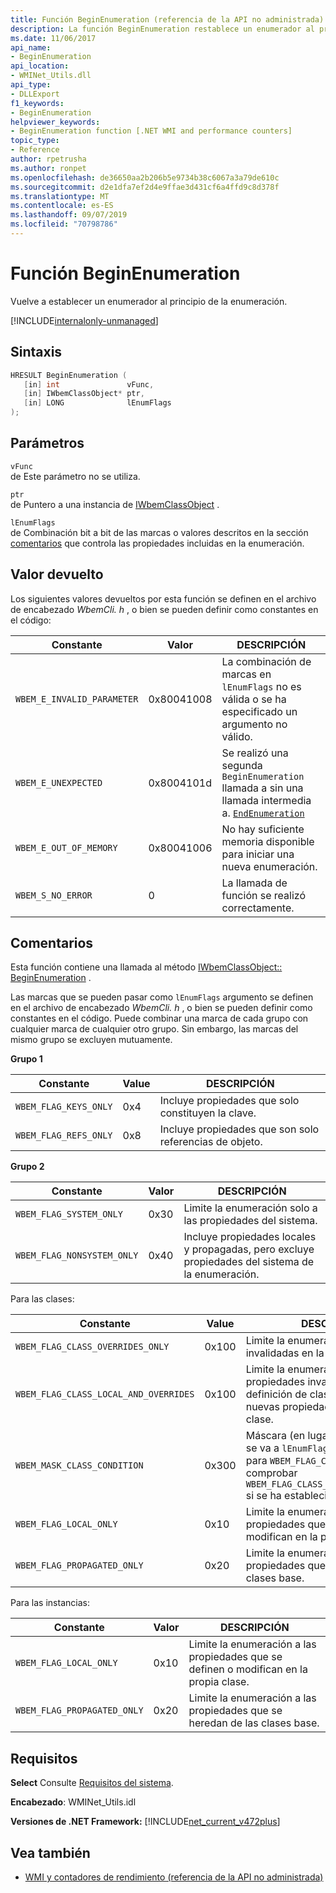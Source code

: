 ```yaml
---
title: Función BeginEnumeration (referencia de la API no administrada)
description: La función BeginEnumeration restablece un enumerador al principio de la enumeración
ms.date: 11/06/2017
api_name:
- BeginEnumeration
api_location:
- WMINet_Utils.dll
api_type:
- DLLExport
f1_keywords:
- BeginEnumeration
helpviewer_keywords:
- BeginEnumeration function [.NET WMI and performance counters]
topic_type:
- Reference
author: rpetrusha
ms.author: ronpet
ms.openlocfilehash: de36650aa2b206b5e9734b38c6067a3a79de610c
ms.sourcegitcommit: d2e1dfa7ef2d4e9ffae3d431cf6a4ffd9c8d378f
ms.translationtype: MT
ms.contentlocale: es-ES
ms.lasthandoff: 09/07/2019
ms.locfileid: "70798786"
---
```

# <a name="beginenumeration-function"></a>Función BeginEnumeration
Vuelve a establecer un enumerador al principio de la enumeración.  

[!INCLUDE[internalonly-unmanaged](../../../../includes/internalonly-unmanaged.md)]
  
## <a name="syntax"></a>Sintaxis  
  
```cpp  
HRESULT BeginEnumeration (
   [in] int               vFunc, 
   [in] IWbemClassObject* ptr, 
   [in] LONG              lEnumFlags
); 
```  

## <a name="parameters"></a>Parámetros

`vFunc`\
de Este parámetro no se utiliza.

`ptr`\
de Puntero a una instancia de [IWbemClassObject](/windows/desktop/api/wbemcli/nn-wbemcli-iwbemclassobject) .

`lEnumFlags`\
de Combinación bit a bit de las marcas o valores descritos en la sección [comentarios](#remarks) que controla las propiedades incluidas en la enumeración.

## <a name="return-value"></a>Valor devuelto

Los siguientes valores devueltos por esta función se definen en el archivo de encabezado *WbemCli. h* , o bien se pueden definir como constantes en el código:

|Constante  |Valor  |DESCRIPCIÓN  |
|---------|---------|---------|
|`WBEM_E_INVALID_PARAMETER` | 0x80041008 | La combinación de marcas en `lEnumFlags` no es válida o se ha especificado un argumento no válido. |
|`WBEM_E_UNEXPECTED` | 0x8004101d | Se realizó una segunda `BeginEnumeration` llamada a sin una llamada intermedia a. [`EndEnumeration`](endenumeration.md) |
|`WBEM_E_OUT_OF_MEMORY` | 0x80041006 | No hay suficiente memoria disponible para iniciar una nueva enumeración. |
|`WBEM_S_NO_ERROR` | 0 | La llamada de función se realizó correctamente.  |
  
## <a name="remarks"></a>Comentarios

Esta función contiene una llamada al método [IWbemClassObject:: BeginEnumeration](/windows/desktop/api/wbemcli/nn-wbemcli-iwbemclassobject) .

Las marcas que se pueden pasar como `lEnumFlags` argumento se definen en el archivo de encabezado *WbemCli. h* , o bien se pueden definir como constantes en el código.  Puede combinar una marca de cada grupo con cualquier marca de cualquier otro grupo. Sin embargo, las marcas del mismo grupo se excluyen mutuamente. 

**Grupo 1**

|Constante  |Value  |DESCRIPCIÓN  |
|---------|---------|---------|
|`WBEM_FLAG_KEYS_ONLY` | 0x4 | Incluye propiedades que solo constituyen la clave. |
|`WBEM_FLAG_REFS_ONLY` | 0x8 | Incluye propiedades que son solo referencias de objeto. |

**Grupo 2**

Constante  |Valor  |DESCRIPCIÓN  |
|---------|---------|---------|
|`WBEM_FLAG_SYSTEM_ONLY` | 0x30 | Limite la enumeración solo a las propiedades del sistema. |
|`WBEM_FLAG_NONSYSTEM_ONLY` | 0x40 | Incluye propiedades locales y propagadas, pero excluye propiedades del sistema de la enumeración. |

Para las clases:

Constante  |Value  |DESCRIPCIÓN  |
|---------|---------|---------|
|`WBEM_FLAG_CLASS_OVERRIDES_ONLY` | 0x100 | Limite la enumeración a propiedades invalidadas en la definición de clase. |
|`WBEM_FLAG_CLASS_LOCAL_AND_OVERRIDES` | 0x100 | Limite la enumeración a las propiedades invalidadas en la definición de clase actual y a las nuevas propiedades definidas en la clase. |
| `WBEM_MASK_CLASS_CONDITION` | 0x300 | Máscara (en lugar de una marca) que se va a `lEnumFlags` aplicar a un valor para `WBEM_FLAG_CLASS_OVERRIDES_ONLY` comprobar `WBEM_FLAG_CLASS_LOCAL_AND_OVERRIDES` si se ha establecido o. |
| `WBEM_FLAG_LOCAL_ONLY` | 0x10 | Limite la enumeración a las propiedades que se definen o modifican en la propia clase. |
| `WBEM_FLAG_PROPAGATED_ONLY` |  0x20 | Limite la enumeración a las propiedades que se heredan de las clases base. |

Para las instancias:

Constante  |Valor  |DESCRIPCIÓN  |
|---------|---------|---------|
| `WBEM_FLAG_LOCAL_ONLY` | 0x10 | Limite la enumeración a las propiedades que se definen o modifican en la propia clase. |
| `WBEM_FLAG_PROPAGATED_ONLY` |  0x20 | Limite la enumeración a las propiedades que se heredan de las clases base. |

## <a name="requirements"></a>Requisitos  
 **Select** Consulte [Requisitos del sistema](../../get-started/system-requirements.md).  
  
 **Encabezado**: WMINet_Utils.idl  
  
 **Versiones de .NET Framework:** [!INCLUDE[net_current_v472plus](../../../../includes/net-current-v472plus.md)]  
  
## <a name="see-also"></a>Vea también

- [WMI y contadores de rendimiento (referencia de la API no administrada)](index.md)
